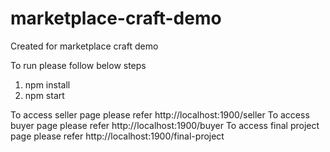 # marketplace-craft-demo
Created for marketplace craft demo

To run please follow below steps

1. npm install
2. npm start

To access seller page please refer http://localhost:1900/seller
To access buyer page please refer http://localhost:1900/buyer
To access final project page please refer http://localhost:1900/final-project
